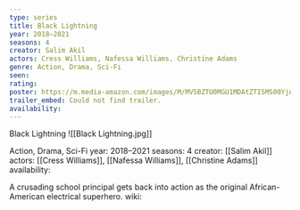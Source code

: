 ```yaml
---
type: series
title: Black Lightning
year: 2018–2021
seasons: 4
creator: Salim Akil
actors: Cress Williams, Nafessa Williams, Christine Adams
genre: Action, Drama, Sci-Fi
seen:
rating: 
poster: https://m.media-amazon.com/images/M/MV5BZTU0MGU1MDAtZTI5MS00YjAzLWE3MDAtNWUzMjFlYTdiMzIzXkEyXkFqcGdeQXVyMTEyMjM2NDc2._V1_SX300.jpg
trailer_embed: Could not find trailer.
availability:
---
```

Black Lightning
![[Black Lightning.jpg]]

Action, Drama, Sci-Fi
year: 2018–2021
seasons: 4
creator: [[Salim Akil]]
actors: [[Cress Williams]], [[Nafessa Williams]], [[Christine Adams]]
availability:

A crusading school principal gets back into action as the original African-American electrical superhero.
wiki: 



